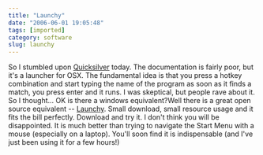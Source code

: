 ```yaml
---
title: "Launchy"
date: "2006-06-01 19:05:48"
tags: [imported]
category: software
slug: launchy
---
```


So I stumbled upon <a href="http://quicksilver.blacktree.com/">Quicksilver</a> today. The documentation is fairly poor, but it's a launcher for OSX. The fundamental idea is that you press a hotkey combination and start typing the name of the program as soon as it finds a match, you press enter and it runs. I was skeptical, but people rave about it. So I thought... OK is there a windows equivalent?Well there is a great open source equivalent -- <a href="http://www.launchy.net/">Launchy</a>. Small download, small resource usage and it fits the bill perfectly. Download and try it. I don't think you will be disappointed. It is much better than trying to navigate the Start Menu with a mouse (especially on a laptop). You'll soon find it is indispensable (and I've just been using it for a few hours!)
